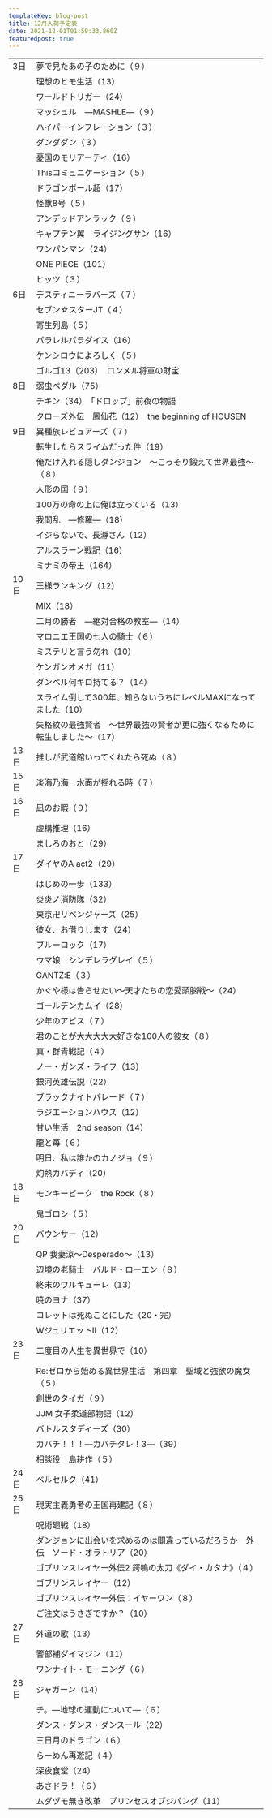```yaml
---
templateKey: blog-post
title: 12月入荷予定表
date: 2021-12-01T01:59:33.860Z
featuredpost: true
---
```



|                        |                                            |
| ---------------------- | ------------------------------------------ |
| <!--StartFragment-->3日 | 夢で見たあの子のために（９）                             |
| 　                      | 理想のヒモ生活（13）                                |
| 　                      | ワールドトリガー（24）                               |
| 　                      | マッシュル　―MASHLE―（９）                          |
| 　                      | ハイパーインフレーション（３）                            |
| 　                      | ダンダダン（３）                                   |
| 　                      | 憂国のモリアーティ（16）                              |
| 　                      | Thisコミュニケーション（５）                           |
| 　                      | ドラゴンボール超（17）                               |
| 　                      | 怪獣8号（５）                                    |
| 　                      | アンデッドアンラック（９）                              |
| 　                      | キャプテン翼　ライジングサン（16）                         |
| 　                      | ワンパンマン（24）                                 |
| 　                      | ONE PIECE（101）                             |
| 　                      | ヒッツ（３）                                     |
| 6日                     | デスティニーラバーズ（７）                              |
| 　                      | セブン☆スターJT（４）                               |
| 　                      | 寄生列島（５）                                    |
| 　                      | パラレルパラダイス（16）                              |
| 　                      | ケンシロウによろしく（５）                              |
| 　                      | ゴルゴ13（203）　ロンメル将軍の財宝                       |
| 8日                     | 弱虫ペダル（75）                                  |
| 　                      | チキン（34）　「ドロップ」前夜の物語                        |
| 　                      | クローズ外伝　鳳仙花（12）　the beginning of HOUSEN     |
| 9日                     | 異種族レビュアーズ（７）                               |
| 　                      | 転生したらスライムだった件（19）                          |
| 　                      | 俺だけ入れる隠しダンジョン　～こっそり鍛えて世界最強～（８）             |
| 　                      | 人形の国（９）                                    |
| 　                      | 100万の命の上に俺は立っている（13）                       |
| 　                      | 我間乱　―修羅―（18）                               |
| 　                      | イジらないで、長瀞さん（12）                            |
| 　                      | アルスラーン戦記（16）                               |
| 　                      | ミナミの帝王（164）                                |
| 10日                    | 王様ランキング（12）                                |
| 　                      | MIX（18）                                    |
| 　                      | 二月の勝者　―絶対合格の教室―（14）                        |
| 　                      | マロニエ王国の七人の騎士（６）                            |
| 　                      | ミステリと言う勿れ（10）                              |
| 　                      | ケンガンオメガ（11）                                |
| 　                      | ダンベル何キロ持てる？（14）                            |
| 　                      | スライム倒して300年、知らないうちにレベルMAXになってました（10）       |
| 　                      | 失格紋の最強賢者　～世界最強の賢者が更に強くなるために転生しました～（17）     |
| 13日                    | 推しが武道館いってくれたら死ぬ（８）                         |
| 15日                    | 淡海乃海　水面が揺れる時（７）                            |
| 16日                    | 凪のお暇（９）                                    |
| 　                      | 虚構推理（16）                                   |
| 　                      | ましろのおと（29）                                 |
| 17日                    | ダイヤのA act2（29）                             |
| 　                      | はじめの一歩（133）                                |
| 　                      | 炎炎ノ消防隊（32）                                 |
| 　                      | 東京卍リベンジャーズ（25）                             |
| 　                      | 彼女、お借りします（24）                              |
| 　                      | ブルーロック（17）                                 |
| 　                      | ウマ娘　シンデレラグレイ（５）                            |
| 　                      | GANTZ:E（３）                                 |
| 　                      | かぐや様は告らせたい～天才たちの恋愛頭脳戦～（24）                 |
| 　                      | ゴールデンカムイ（28）                               |
| 　                      | 少年のアビス（７）                                  |
| 　                      | 君のことが大大大大大好きな100人の彼女（８）                    |
| 　                      | 真・群青戦記（４）                                  |
| 　                      | ノー・ガンズ・ライフ（13）                             |
| 　                      | 銀河英雄伝説（22）                                 |
| 　                      | ブラックナイトパレード（７）                             |
| 　                      | ラジエーションハウス（12）                             |
| 　                      | 甘い生活　2nd season（14）                        |
| 　                      | 龍と苺（６）                                     |
| 　                      | 明日、私は誰かのカノジョ（９）                            |
| 　                      | 灼熱カバディ（20）                                 |
| 18日                    | モンキーピーク　the Rock（８）                        |
| 　                      | 鬼ゴロシ（５）                                    |
| 20日                    | バウンサー（12）                                  |
| 　                      | QP 我妻涼～Desperado～（13）                      |
| 　                      | 辺境の老騎士　バルド・ローエン（８）                         |
| 　                      | 終末のワルキューレ（13）                              |
| 　                      | 暁のヨナ（37）                                   |
| 　                      | コレットは死ぬことにした（20・完）                         |
| 　                      | WジュリエットⅡ（12）                               |
| 23日                    | 二度目の人生を異世界で（10）                            |
| 　                      | Re:ゼロから始める異世界生活　第四章　聖域と強欲の魔女（５）            |
| 　                      | 創世のタイガ（９）                                  |
| 　                      | JJM 女子柔道部物語（12）                            |
| 　                      | バトルスタディーズ（30）                              |
| 　                      | カバチ！！！―カバチタレ！3―（39）                        |
| 　                      | 相談役　島耕作（５）                                 |
| 24日                    | ベルセルク（41）                                  |
| 25日                    | 現実主義勇者の王国再建記（８）                            |
| 　                      | 呪術廻戦（18）                                   |
| 　                      | ダンジョンに出会いを求めるのは間違っているだろうか　外伝　ソード・オラトリア（20） |
| 　                      | ゴブリンスレイヤー外伝2 鍔鳴の太刀《ダイ・カタナ》（４）              |
| 　                      | ゴブリンスレイヤー（12）                              |
| 　                      | ゴブリンスレイヤー外伝：イヤーワン（８）                       |
| 　                      | ご注文はうさぎですか？（10）                            |
| 27日                    | 外道の歌（13）                                   |
| 　                      | 警部補ダイマジン（11）                               |
| 　                      | ワンナイト・モーニング（６）                             |
| 28日                    | ジャガーン（14）                                  |
| 　                      | チ。―地球の運動について―（６）                           |
| 　                      | ダンス・ダンス・ダンスール（22）                          |
| 　                      | 三日月のドラゴン（６）                                |
| 　                      | らーめん再遊記（４）                                 |
| 　                      | 深夜食堂（24）                                   |
| 　                      | あさドラ！（６）                                   |
| 　                      | ムダヅモ無き改革　プリンセスオブジパング（11）<!--EndFragment--> |